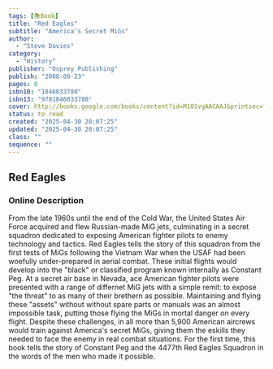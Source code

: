 ```yaml
---
tags: [📚Book]
title: "Red Eagles"
subtitle: "America’s Secret MiGs"
author:
  - "Steve Davies"
category:
  - "History"
publisher: "Osprey Publishing"
publish: "2008-09-23"
pages: 0
isbn10: "1846033780"
isbn13: "9781846033780"
cover: http://books.google.com/books/content?id=M101vgAACAAJ&printsec=frontcover&img=1&zoom=1&source=gbs_api
status: to read
created: "2025-04-30 20:07:25"
updated: "2025-04-30 20:07:25"
class: ""
sequence: ""
---
```


## Red Eagles

### Online Description

From the late 1960s until the end of the Cold War, the United States Air Force acquired and flew Russian-made MiG jets, culminating in a secret squadron dedicated to exposing American fighter pilots to enemy technology and tactics. Red Eagles tells the story of this squadron from the first tests of MiGs following the Vietnam War when the USAF had been woefully under-prepared in aerial combat. These initial flights would develop into the "black" or classified program known internally as Constant Peg. At a secret air base in Nevada, ace American fighter pilots were presented with a range of differnet MiG jets with a simple remit: to expose "the threat" to as many of their brethern as possible. Maintaining and flying these "assets" without without spare parts or manuals was an almost impossible task, putting those flying the MiGs in mortal danger on every flight. Despite these challenges, in all more than 5,900 American aircrews would train against America's secret MiGs, giving them the eskills they needed to face the enemy in real combat situations. For the first time, this book tells the story of Constant Peg and the 4477th Red Eagles Squadron in the words of the men who made it possible.
